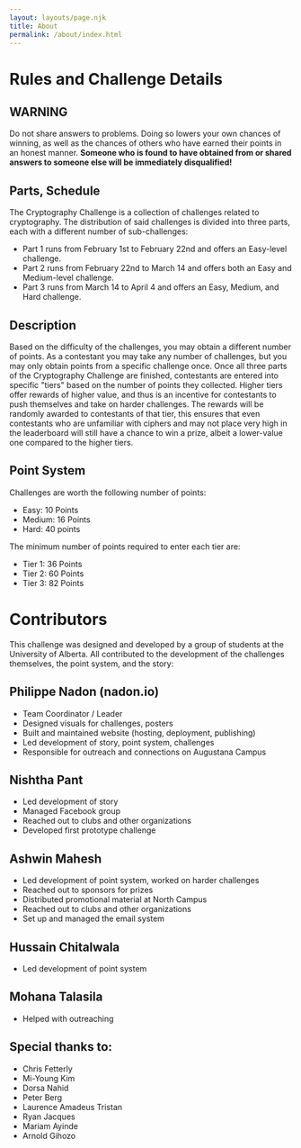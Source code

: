 ```yaml
---
layout: layouts/page.njk
title: About
permalink: /about/index.html
---
```

# Rules and Challenge Details

## WARNING

Do not share answers to problems. Doing so lowers your own chances of winning, as well as the chances of others who have earned their points in an honest manner. **Someone who is found to have obtained from or shared answers to someone else will be immediately disqualified!**

## Parts, Schedule

The Cryptography Challenge is a collection of challenges related to cryptography. The distribution of said challenges is divided into three parts, each with a different number of sub-challenges:

* Part 1 runs from February 1st to February 22nd and offers an Easy-level challenge.
* Part 2 runs from February 22nd to March 14 and offers both an Easy and Medium-level challenge.
* Part 3 runs from March 14 to April 4 and offers an Easy, Medium, and Hard challenge.

## Description

Based on the difficulty of the challenges, you may obtain a different number of points. As a contestant you may take any number of challenges, but you may only obtain points from a specific challenge once. Once all three parts of the Cryptography Challenge are finished, contestants are entered into specific "tiers" based on the number of points they collected. Higher tiers offer rewards of higher value, and thus is an incentive for contestants to push themselves and take on harder challenges. The rewards will be randomly awarded to contestants of that tier, this ensures that even contestants who are unfamiliar with ciphers and may not place very high in the leaderboard will still have a chance to win a prize, albeit a lower-value one compared to the higher tiers.

## Point System

Challenges are worth the following number of points:

* Easy: 10 Points
* Medium: 16 Points
* Hard: 40 points

The minimum number of points required to enter each tier are:

* Tier 1: 36 Points
* Tier 2: 60 Points
* Tier 3: 82 Points

# Contributors

This challenge was designed and developed by a group of students at the University of Alberta. All contributed to the development of the challenges themselves, the point system, and the story:

## Philippe Nadon (nadon.io)

* Team Coordinator / Leader
* Designed visuals for challenges, posters
* Built and maintained website (hosting, deployment, publishing)
* Led development of story, point system, challenges
* Responsible for outreach and connections on Augustana Campus

## Nishtha Pant

* Led development of story
* Managed Facebook group
* Reached out to clubs and other organizations
* Developed first prototype challenge

## Ashwin Mahesh

* Led development of point system, worked on harder challenges
* Reached out to sponsors for prizes
* Distributed promotional material at North Campus
* Reached out to clubs and other organizations
* Set up and managed the email system

## Hussain Chitalwala

* Led development of point system

## Mohana Talasila

* Helped with outreaching

## Special thanks to:

* Chris Fetterly
* Mi-Young Kim
* Dorsa Nahid
* Peter Berg
* Laurence Amadeus Tristan
* Ryan Jacques
* Mariam Ayinde
* Arnold Gihozo
